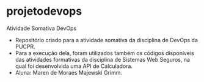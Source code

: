 # projetodevops
Atividade Somativa DevOps
- Repositório criado para a atividade somativa da disciplina de DevOps da PUCPR.
- Para a execução dela, foram utilizados também os códigos disponíveis das atividades formativas 
da disciplina de Sistemas Web Seguros, na qual foi desenvolvida uma API de Calculadora.
- Aluna: Maren de Moraes Majewski Grimm.